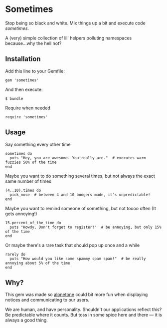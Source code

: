 # Sometimes

Stop being so black and white. Mix things up a bit and execute code *sometimes*.

A (very) simple collection of lil' helpers polluting namespaces because...why the hell not?

## Installation

Add this line to your Gemfile:

    gem 'sometimes'

And then execute:

    $ bundle

Require when needed

    require 'sometimes'

## Usage

Say something every other time

    sometimes do
      puts "Hey, you are awesome. You really are."  # executes warm fuzzies 50% of the time
    end

Maybe you want to do something several times, but not always the exact same number of times

    (4..10).times do
      pick_nose  # between 4 and 10 boogers made, it's unpredictable!
    end

Maybe you want to remind someone of something, but not toooo often (It gets annoying!)

    15.percent_of_the_time do
      puts "Howdy, Don't forget to register!"  # be annoying, but only 15% of the time
    end

Or maybe there's a rare task that should pop up once and a while

    rarely do
      puts "How would you like some spammy spam spam!"  # be really annoying about 5% of the time
    end

## Why?

This gem was made so [alonetone](http://github.com/sudara/alonetone) could bit more fun when displaying notices and communicating to our users. 

We are human, and have personality. Shouldn't our applications reflect this? Be predictable where it counts. But toss in some spice here and there — it is always a good thing. 